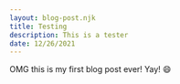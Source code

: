 ```yaml
---
layout: blog-post.njk
title: Testing
description: This is a tester
date: 12/26/2021
---
```

OMG this is my first blog post ever! Yay! 😄